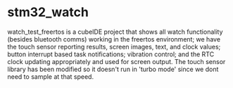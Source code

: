 # stm32_watch

watch_test_freertos is a cubeIDE project that shows all watch functionality
(besides bluetooth comms) working in the freertos environment; we have the
touch sensor reporting results, screen images, text, and clock values; button
interrupt based task notifications; vibration control; and the RTC clock
updating appropriately and used for screen output.  The touch sensor library
has been modified so it doesn't run in 'turbo mode' since we dont need to
sample at that speed.
